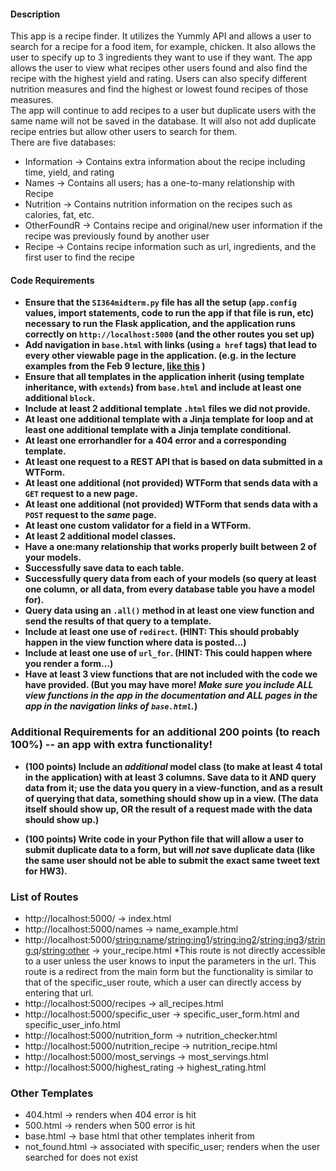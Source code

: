#### Description
This app is a recipe finder. It utilizes the Yummly API and allows a user to search for a recipe for a food item, for example, chicken. It also allows the user to specify up to 3 ingredients they want to use if they want. The app allows the user to view what recipes other users found and also find the recipe with the highest yield and rating. Users can also specify different nutrition measures and find the highest or lowest found recipes of those measures.  
The app will continue to add recipes to a user but duplicate users with the same name will not be saved in the database. It will also not add duplicate recipe entries but allow other users to search for them.     
There are five databases:  
- Information -> Contains extra information about the recipe including time, yield, and rating
- Names -> Contains all users; has a one-to-many relationship with Recipe
- Nutrition -> Contains nutrition information on the recipes such as calories, fat, etc.
- OtherFoundR -> Contains recipe and original/new user information if the recipe was previously found by another user
- Recipe -> Contains recipe information such as url, ingredients, and the first user to find the recipe

#### Code Requirements

- **Ensure that the `SI364midterm.py` file has all the setup (`app.config` values, import statements, code to run the app if that file is run, etc) necessary to run the Flask application, and the application runs correctly on `http://localhost:5000` (and the other routes you set up)**  
- **Add navigation in `base.html` with links (using `a href` tags) that lead to every other viewable page in the application. (e.g. in the lecture examples from the Feb 9 lecture, [like this](https://www.dropbox.com/s/hjcls4cfdkqwy84/Screenshot%202018-02-15%2013.26.32.png?dl=0) )**  
- **Ensure that all templates in the application inherit (using template inheritance, with `extends`) from `base.html` and include at least one additional `block`.**  
- **Include at least 2 additional template `.html` files we did not provide.**  
- **At least one additional template with a Jinja template for loop and at least one additional template with a Jinja template conditional.**  
- **At least one errorhandler for a 404 error and a corresponding template.**    
- **At least one request to a REST API that is based on data submitted in a WTForm.**    
- **At least one additional (not provided) WTForm that sends data with a `GET` request to a new page.**    
- **At least one additional (not provided) WTForm that sends data with a `POST` request to the *same* page.**    
- **At least one custom validator for a field in a WTForm.**   
- **At least 2 additional model classes.**    
- **Have a one:many relationship that works properly built between 2 of your models.**    
- **Successfully save data to each table.**    
- **Successfully query data from each of your models (so query at least one column, or all data, from every database table you have a model for).**    
- **Query data using an `.all()` method in at least one view function and send the results of that query to a template.**    
- **Include at least one use of `redirect`. (HINT: This should probably happen in the view function where data is posted...)**    
- **Include at least one use of `url_for`. (HINT: This could happen where you render a form...)**    
- **Have at least 3 view functions that are not included with the code we have provided. (But you may have more! *Make sure you include ALL view functions in the app in the documentation and ALL pages in the app in the navigation links of `base.html`.*)**   

### Additional Requirements for an additional 200 points (to reach 100%) -- an app with extra functionality!  

* **(100 points) Include an *additional* model class (to make at least 4 total in the application) with at least 3 columns. Save data to it AND query data from it; use the data you query in a view-function, and as a result of querying that data, something should show up in a view. (The data itself should show up, OR the result of a request made with the data should show up.)**  

* **(100 points) Write code in your Python file that will allow a user to submit duplicate data to a form, but will *not* save duplicate data (like the same user should not be able to submit the exact same tweet text for HW3).**  

### List of Routes
- http://localhost:5000/ -> index.html
- http://localhost:5000/names -> name_example.html
- http://<span></span>localhost:5000/<string:name>/<string:ing1>/<string:ing2>/<string:ing3>/<string:q>/<string:other> -> your_recipe.html  *This route is not directly accessible to a user unless the user knows to input the parameters in the url. This route is a redirect from the main form but the functionality is similar to that of the specific_user route, which a user can directly access by entering that url.
- http://localhost:5000/recipes -> all_recipes.html
- http://localhost:5000/specific_user -> specific_user_form.html and specific_user_info.html
- http://localhost:5000/nutrition_form -> nutrition_checker.html
- http://localhost:5000/nutrition_recipe -> nutrition_recipe.html
- http://localhost:5000/most_servings -> most_servings.html
- http://localhost:5000/highest_rating -> highest_rating.html

### Other Templates
- 404.html -> renders when 404 error is hit
- 500.html -> renders when 500 error is hit
- base.html -> base html that other templates inherit from
- not_found.html -> associated with specific_user; renders when the user searched for does not exist

